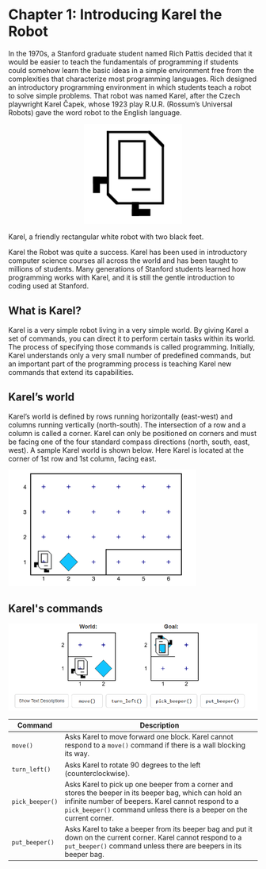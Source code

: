 # Chapter 1: Introducing Karel the Robot

In the 1970s, a Stanford graduate student named Rich Pattis decided that it would be easier to teach the fundamentals of programming if students could somehow learn the basic ideas in a simple environment free from the complexities that characterize most programming languages. Rich designed an introductory programming environment in which students teach a robot to solve simple problems. That robot was named Karel, after the Czech playwright Karel Čapek, whose 1923 play R.U.R. (Rossum’s Universal Robots) gave the word robot to the English language.

<p align="center">
  <img src="Images/image.png" alt="alt text" />
</p>

Karel, a friendly rectangular white robot with two black feet.

Karel the Robot was quite a success. Karel has been used in introductory computer science courses all across the world and has been taught to millions of students. Many generations of Stanford students learned how programming works with Karel, and it is still the gentle introduction to coding used at Stanford.

## What is Karel?
Karel is a very simple robot living in a very simple world. By giving Karel a set of commands, you can direct it to perform certain tasks within its world. The process of specifying those commands is called programming. Initially, Karel understands only a very small number of predefined commands, but an important part of the programming process is teaching Karel new commands that extend its capabilities.

## Karel’s world
Karel’s world is defined by rows running horizontally (east-west) and columns running vertically (north-south). The intersection of a row and a column is called a corner. Karel can only be positioned on corners and must be facing one of the four standard compass directions (north, south, east, west). A sample Karel world is shown below. Here Karel is located at the corner of 1st row and 1st column, facing east.

![alt text](Images/image01.png)

## Karel's commands

![alt text](Images/image02.png)


| Command         | Description                                                                                                                                      |
|----------------|--------------------------------------------------------------------------------------------------------------------------------------------------|
| `move()`        | Asks Karel to move forward one block. Karel cannot respond to a `move()` command if there is a wall blocking its way.                          |
| `turn_left()`   | Asks Karel to rotate 90 degrees to the left (counterclockwise).                                                                                 |
| `pick_beeper()` | Asks Karel to pick up one beeper from a corner and stores the beeper in its beeper bag, which can hold an infinite number of beepers. Karel cannot respond to a `pick_beeper()` command unless there is a beeper on the current corner. |
| `put_beeper()`  | Asks Karel to take a beeper from its beeper bag and put it down on the current corner. Karel cannot respond to a `put_beeper()` command unless there are beepers in its beeper bag. |
